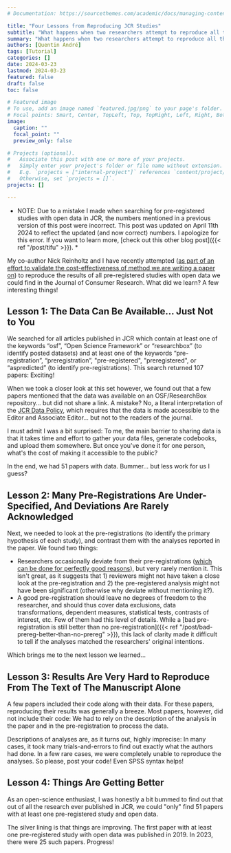 ```yaml
---
# Documentation: https://sourcethemes.com/academic/docs/managing-content/

title: "Four Lessons from Reproducing JCR Studies"
subtitle: "What happens when two researchers attempt to reproduce all the pre-registered studies with open data published in JCR?"
summary: "What happens when two researchers attempt to reproduce all the pre-registered studies with open data published in JCR?"
authors: [Quentin André]
tags: [Tutorial]
categories: []
date: 2024-03-23
lastmod: 2024-03-23
featured: false
draft: false
toc: false

# Featured image
# To use, add an image named `featured.jpg/png` to your page's folder.
# Focal points: Smart, Center, TopLeft, Top, TopRight, Left, Right, BottomLeft, Bottom, BottomRight.
image:
  caption: ""
  focal_point: ""
  preview_only: false

# Projects (optional).
#   Associate this post with one or more of your projects.
#   Simply enter your project's folder or file name without extension.
#   E.g. `projects = ["internal-project"]` references `content/project/deep-learning/index.md`.
#   Otherwise, set `projects = []`.
projects: []

---
```


* NOTE: Due to a mistake I made when searching for pre-registered studies with open data in JCR, the numbers mentioned in a previous version of this post were incorrect. This post was updated on April 11th 2024 to reflect the updated (and now correct) numbers. I apologize for this error. If you want to learn more, [check out this other blog post]({{< ref "/post/tifu" >}}). * 

My co-author Nick Reinholtz and I have recently attempted ([as part of an effort to validate the cost-effectiveness of method we are writing a paper on](https://papers.ssrn.com/sol3/papers.cfm?abstract_id=4561485)) to reproduce the results of all pre-registered studies with open data we could find in the Journal of Consumer Research. What did we learn? A few interesting things!

## Lesson 1: The Data Can Be Available... Just Not to You
We searched for all articles published in JCR which contain at least one of the keywords “osf”, “Open Science Framework” or “researchbox” (to identify posted datasets) and at least one of the keywords “pre-registration”, “preregistration”, "pre-registered", "preregistered", or “aspredicted” (to identify pre-registrations). This search returned 107 papers: Exciting!

When we took a closer look at this set however, we found out that a few papers mentioned that the data was available on an OSF/ResearchBox repository... but did not share a link. A mistake? No, a literal interpretation of the [JCR Data Policy](https://consumerresearcher.com/jcrs-data-policy-in-practice), which requires that the data is made accessible to the Editor and Associate Editor... but not to the readers of the journal.

I must admit I was a bit surprised: To me, the main barrier to sharing data is that it takes time and effort to gather your data files, generate codebooks, and upload them somewhere. But once you've done it for one person, what's the cost of making it accessible to the public?

In the end, we had 51 papers with data. Bummer... but less work for us I guess?

## Lesson 2: Many Pre-Registrations Are Under-Specified, And Deviations Are Rarely Acknowledged

Next, we needed to look at the pre-registrations (to identify the primary hypothesis of each study), and contrast them with the analyses reported in the paper. We found two things:

* Researchers occasionally deviate from their pre-registrations ([which can be done for perfectly good reasons](https://osf.io/preprints/psyarxiv/ha29k)), but very rarely mention it. This isn't great, as it suggests that 1) reviewers might not have taken a close look at the pre-registration and 2) the pre-registered analysis might not have been significant (otherwise why deviate without mentioning it?).
* A good pre-registration should leave no degrees of freedom to the researcher, and should thus cover data exclusions, data transformations, dependent measures, statistical tests, contrasts of interest, etc. Few of them had this level of details. While a [bad pre-registration is still  better than no pre-registration]({{< ref "/post/bad-prereg-better-than-no-prereg" >}}), this lack of clarity made it difficult to tell if the analyses matched the researchers' original intentions.

Which brings me to the next lesson we learned...

## Lesson 3: Results Are Very Hard to Reproduce From The Text of The Manuscript Alone

A few papers included their code along with their data. For these papers, reproducing their results was generally a breeze. Most papers, however, did not include their code: We had to rely on the description of the analysis in the paper and in the pre-registration to process the data.

Descriptions of analyses are, as it turns out, highly imprecise: In many cases, it took many trials-and-errors to find out exactly what the authors had done. In a few rare cases, we were completely unable to reproduce the analyses. So please, post your code! Even SPSS syntax helps!

## Lesson 4: Things Are Getting Better

As an open-science enthusiast, I was honestly a bit bummed to find out that out of all the research ever published in JCR, we could "only" find 51 papers with at least one pre-registered study and open data. 

The silver lining is that things are improving. The first paper with at least one pre-registered study with open data was published in 2019. In 2023, there were 25 such papers. Progress!
